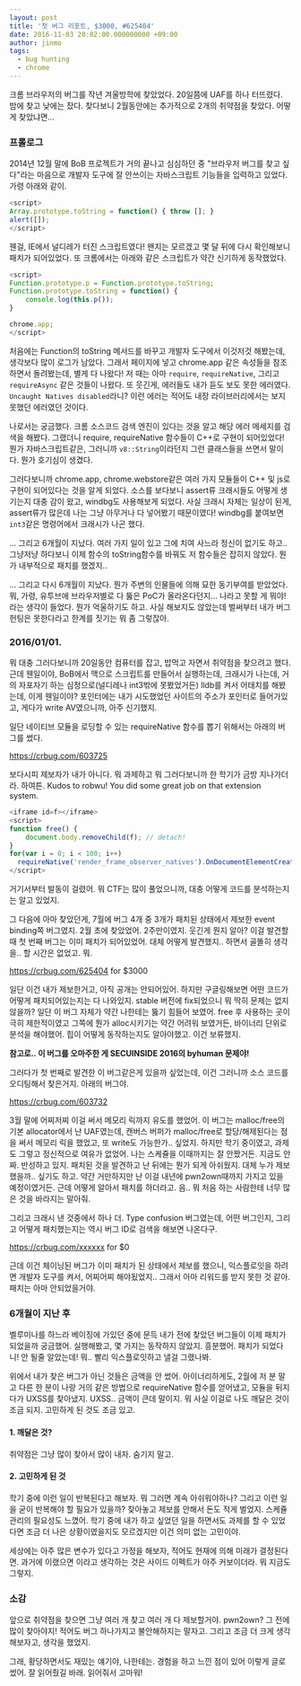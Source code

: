 ```yaml
---
layout: post
title: '첫 버그 리포트, $3000, #625404'
date: 2016-11-03 20:02:00.000000000 +09:00
author: jinmo
tags:
  - bug hunting
  - chrome
---
```

크롬 브라우저의 버그를 작년 겨울방학에 찾았었다. 20일쯤에 UAF를 하나 터뜨렸다. 밤에 찾고 낮에는 잤다. 찾다보니 2월동안에는 추가적으로 2개의 취약점을 찾았다. 어떻게 찾았냐면...

### 프롤로그

2014년 12월 말에 BoB 프로젝트가 거의 끝나고 심심하던 중 "브라우저 버그를 찾고 싶다"라는 마음으로 개발자 도구에 잘 안쓰이는 자바스크립트 기능들을 입력하고 있었다. 가령 아래와 같이.

```js
<script>
Array.prototype.toString = function() { throw []; }
alert([]);
</script>
```

웬걸, IE에서 널디레가 터진 스크립트였다! 왠지는 모르겠고 몇 달 뒤에 다시 확인해보니 패치가 되어있었다.
또 크롬에서는 아래와 같은 스크립트가 약간 신기하게 동작했었다.

```js
<script>
Function.prototype.p = Function.prototype.toString;
Function.prototype.toString = function() {
    console.log(this.p());
}

chrome.app;
</script>
```

처음에는 Function의 toString 메서드를 바꾸고 개발자 도구에서 이것저것 해봤는데, 생각보다 많이 로그가 남았다. 그래서 페이지에 넣고 chrome.app 같은 속성들을 참조하면서 돌려봤는데, 별게 다 나왔다! 저 때는 아마 `require`, `requireNative`, 그리고 `requireAsync` 같은 것들이 나왔다. 또 웃긴게, 에러들도 내가 듣도 보도 못한 에러였다. `Uncaught Natives disabled`라니? 이런 에러는 적어도 내장 라이브러리에서는 보지 못했던 에러였던 것이다.

나로서는 궁금했다. 크롬 소스코드 검색 엔진이 있다는 것을 알고 해당 에러 메세지를 검색을 해봤다. 그랬더니 require, requireNative 함수들이 C++로 구현이 되어있었다! 뭔가 자바스크립트같은, 그러니까 `v8::String`이라던지 그런 클래스들을 쓰면서 말이다. 뭔가 호기심이 생겼다.

그러다보니까 chrome.app, chrome.webstore같은 여러 가지 모듈들이 C++ 및 js로 구현이 되어있다는 것을 알게 되었다. 소스를 보다보니 assert류 크래시들도 어떻게 생기는지 대충 감이 왔고, windbg도 사용해보게 되었다. 사실 크래시 자체는 일상이 된게, assert류가 많은데 나는 그냥 아무거나 다 넣어봤기 때문이였다! windbg를 붙여보면 `int3`같은 명령어에서 크래시가 나곤 했다.

... 그리고 6개월이 지났다. 여러 가지 일이 있고 그에 치여 사느라 정신이 없기도 하고.. 그냥저냥 하다보니 이제 함수의 toString함수를 바꿔도 저 함수들은 잡히지 않았다. 뭔가 내부적으로 패치를 했겠지..

... 그리고 다시 6개월이 지났다. 뭔가 주변의 인물들에 의해 묘한 동기부여를 받았었다. 뭐, 가령, 유투브에 브라우저별로 다 뚫은 PoC가 올라온다던지... 나라고 못할 게 뭐야! 라는 생각이 들었다. 뭔가 억울하기도 하고. 사실 해보지도 않았는데 벌써부터 내가 버그헌팅은 못한다라고 한계를 짓기는 뭐 좀 그렇잖아.

### 2016/01/01.

뭐 대충 그러다보니까 20일동안 컴퓨터를 잡고, 밥먹고 자면서 취약점을 찾으려고 했다. 근데 웬일이야, BoB에서 맥으로 스크립트를 만들어서 실행하는데, 크래시가 나는데, 거의 자포자기 하는 심정으로(널디레나 int3밖에 못봤었거든) lldb를 켜서 어태치를 해봤는데, 이게 웬일이야? 포인터에는 내가 시도했었던 사이트의 주소가 포인터로 들어가있고, 게다가 write AV였으니까, 아주 신기했지.

일단 네이티브 모듈을 로딩할 수 있는 requireNative 함수를 뽑기 위해서는 아래의 버그를 썼다.

https://crbug.com/603725

보다시피 제보자가 내가 아니다. 뭐 과제하고 뭐 그러다보니까 한 학기가 금방 지나가더라. 하여튼. Kudos to robwu! You did some great job on that extension system.

```js
<iframe id=f></iframe>
<script>
function free() {
    document.body.removeChild(f); // detach!
}
for(var i = 0; i < 100; i++)
  requireNative('render_frame_observer_natives').OnDocumentElementCreated(i,  free);
</script>
```

거기서부터 발동이 걸렸어. 뭐 CTF는 많이 풀었으니까, 대충 어떻게 코드를 분석하는지는 알고 있었지.

그 다음에 아마 찾았던게, 7월에 버그 4개 중 3개가 패치된 상태에서 제보한 event binding쪽 버그였지. 2월 초에 찾았었어. 2주만이였지. 웃긴게 뭔지 알아? 이걸 발견할 때 첫 번째 버그는 이미 패치가 되어있었어. 대체 어떻게 발견했지.. 하면서 골똘히 생각을.. 할 시간은 없었고. 뭐.

https://crbug.com/625404 for $3000

일단 이건 내가 제보한거고, 아직 공개는 안되어있어. 하지만 구글링해보면 어떤 코드가 어떻게 패치되어있는지는 다 나와있지. stable 버전에 fix되었으니 뭐 딱히 문제는 없지 않을까? 일단 이 버그 자체가 약간 나한테는 뚫기 힘들어 보였어. free 후 사용하는 곳이 극히 제한적이였고 그쪽에 뭔가 alloc시키기는 약간 어려워 보였거든, 바이너리 단위로 분석을 해야했어. 힙이 어떻게 동작하는지도 알아야했고. 이건 보류했지.

**참고로.. 이 버그를 오마주한 게 SECUINSIDE 2016의 byhuman 문제야!**

그러다가 첫 번째로 발견한 이 버그같은게 있을까 싶었는데, 이건 그러니까 소스 코드를 오디팅해서 찾은거지. 아래의 버그야.

https://crbug.com/603732

3월 말에 어찌저찌 이걸 써서 메모리 릭까지 유도를 했었어. 이 버그는 malloc/free의 기본 allocator에서 난 UAF였는데, 캔버스 버퍼가 malloc/free로 할당/해제된다는 점을 써서 메모리 릭을 했었고, 또 write도 가능한가.. 싶었지. 하지만 학기 중이였고, 과제도 그렇고 정신적으로 여유가 없었어. 나는 스케쥴을 이때까지는 잘 안짰거든. 지금도 안짜. 반성하고 있지.
패치된 것을 발견하고 난 뒤에는 뭔가 되게 아쉬웠지. 대체 누가 제보했을까.. 싶기도 하고. 약간 거만하지만 난 이걸 내년에 pwn2own때까지 가지고 있을 예정이였거든. 근데 어떻게 알아서 패치를 하더라고. 음.. 뭐 처음 하는 사람한테 너무 많은 것을 바라지는 말아줘.

그리고 크래시 낸 것중에서 하나 더. Type confusion 버그였는데, 어떤 버그인지, 그리고 어떻게 패치했는지는 역시 버그 ID로 검색을 해보면 나온다구.

https://crbug.com/xxxxxx for $0

근데 이건 체이닝된 버그가 이미 패치가 된 상태에서 제보를 했으니, 익스플로잇을 하려면 개발자 도구를 켜서, 어찌어찌 해야됬었지.. 그래서 아마 리워드를 받지 못한 것 같아. 패치는 아마 안되었을거야.

### 6개월이 지난 후

벨루미나를 하느라 베이징에 가있던 중에 문득 내가 전에 찾았던 버그들이 이제 패치가 되었을까 궁금했어. 실행해봤고, 몇 가지는 동작하지 않았지. 흥분했어. 패치가 되었다니! 안 될줄 알았는데! 뭐.. 빨리 익스플로잇하고 낼걸 그랬나봐.

위에서 내가 찾은 버그가 아닌 것들은 금액을 안 썼어. 아이너리하게도, 2월에 저 분 말고 다른 한 분이 나랑 거의 같은 방법으로 requireNative 함수를 얻어냈고, 모듈을 뒤지다가 UXSS를 찾아냈지. UXSS.. 금액이 큰데 말이지. 뭐 사실 이걸로 나도 깨달은 것이 조금 되지. 고민하게 된 것도 조금 있고.

#### 1. 깨달은 것?

취약점은 그냥 많이 찾아서 많이 내자. 숨기지 말고.

#### 2. 고민하게 된 것

학기 중에 이런 일이 반복된다고 해보자. 뭐 그러면 계속 아쉬워야하나? 그리고 이런 일을 굳이 반복해야 할 필요가 있을까? 찾아놓고 제보를 안해서 돈도 적게 벌었지. 스케쥴 관리의 필요성도 느꼈어. 학기 중에 내가 하고 싶었던 일을 하면서도 과제를 할 수 있었다면 조금 더 나은 상황이였을지도 모르겠지만 이건 의미 없는 고민이야.

세상에는 아주 많은 변수가 있다고 가정을 해보자, 적어도 현재에 의해 미래가 결정된다면. 과거에 이랬으면 이라고 생각하는 것은 사이드 이펙트가 아주 커보이더라. 뭐 지금도 그렇지.

### 소감

앞으로 취약점을 찾으면 그냥 여러 개 찾고 여러 개 다 제보할거야. pwn2own? 그 전에 많이 찾아야지! 적어도 버그 하나가지고 불안해하지는 말자고. 그리고 조금 더 크게 생각해보자고, 생각을 했었지.

그래, 황당하면서도 재밌는 얘기야, 나한테는. 경험을 하고 느낀 점이 있어 이렇게 글로 썼어. 잘 읽어줬길 바래. 읽어줘서 고마워!
